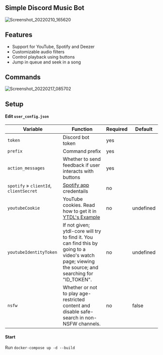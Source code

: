 ## Simple Discord Music Bot

![Screenshot_20220210_165620](https://user-images.githubusercontent.com/59501676/153449381-42ac153b-2456-4a46-b726-2c1677866b16.png)

## Features

-   Support for YouTube, Spotify and Deezer
-   Customizable audio filters
-   Control playback using buttons
-   Jump in queue and seek in a song

## Commands

![Screenshot_20220217_085702](https://user-images.githubusercontent.com/59501676/154431086-d05dfbb9-7adb-4f90-be3c-3cce9c7efd70.png)

## Setup

#### Edit `user_config.json`

| Variable                                 | Function                                                                                                                                                                | Required | Default   |
| ---------------------------------------- | ----------------------------------------------------------------------------------------------------------------------------------------------------------------------- | -------- | --------- |
| `token`                                  | Discord bot token                                                                                                                                                       | yes      |           |
| `prefix`                                 | Command prefix                                                                                                                                                          | yes      |           |
| `action_messages`                        | Whether to send feedback if user interacts with buttons                                                                                                                 | yes      |           |
| `spotify` » `clientId`, `clientSecret` | [Spotify app](https://developer.spotify.com/dashboard/applications) credentails                                                                                         | no       |           |
| `youtubeCookie`                          | YouTube cookies. Read how to get it in [YTDL's Example](https://github.com/fent/node-ytdl-core/blob/997efdd5dd9063363f6ef668bb364e83970756e7/example/cookies.js#L6-L12) | no       | undefined |
| `youtubeIdentityToken`                   | If not given; ytdl-core will try to find it. You can find this by going to a video's watch page; viewing the source; and searching for "ID_TOKEN".                      | no       | undefined |
| `nsfw`                                   | Whether or not to play age-restricted content and disable safe-search in non-NSFW channels.                                                                            | no       | false     |

#### Start

Run `docker-compose up -d --build`
